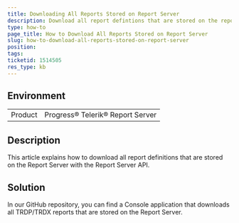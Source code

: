 ```yaml
---
title: Downloading All Reports Stored on Report Server
description: Download all report defintions that are stored on the report server
type: how-to
page_title: How to Download All Reports Stored on Report Server
slug: how-to-download-all-reports-stored-on-report-server
position: 
tags: 
ticketid: 1514505
res_type: kb
---
```


## Environment
<table>
	<tbody>
		<tr>
			<td>Product</td>
			<td>Progress® Telerik® Report Server</td>
		</tr>
	</tbody>
</table>


## Description
This article explains how to download all report definitions that are stored on the Report Server with the Report Server API.

## Solution
In our GitHub repository, you can find a Console application that downloads all TRDP/TRDX reports that are stored on the Report Server.

